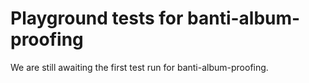 # Playground tests for banti-album-proofing
We are still awaiting the first test run for banti-album-proofing.
